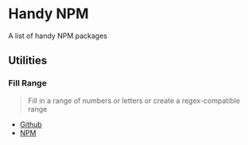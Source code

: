 # Handy NPM
A list of handy NPM packages

## Utilities

### Fill Range
> Fill in a range of numbers or letters or create a regex-compatible range
- [Github](https://github.com/jonschlinkert/fill-range)
- [NPM](https://www.npmjs.com/package/fill-range)
